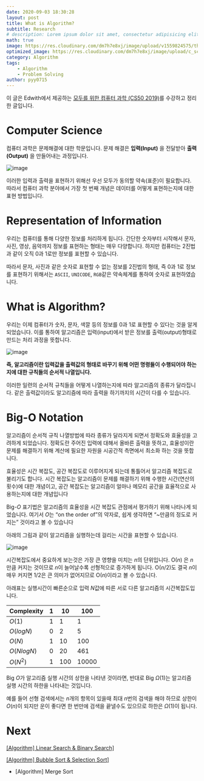 ```yaml
---
date: 2020-09-03 18:30:28
layout: post
title: What is Algorithm?
subtitle: Research
# description: Lorem ipsum dolor sit amet, consectetur adipisicing elit, sed do eiusmod tempor incididunt ut labore et dolore magna aliqua.
math: true
image: https://res.cloudinary.com/dm7h7e8xj/image/upload/v1559824575/theme14_gi2ypv.jpg
optimized_image: https://res.cloudinary.com/dm7h7e8xj/image/upload/c_scale,w_380/v1559824575/theme14_gi2ypv.jpg
category: Algorithm
tags:
    - Algorithm
    - Problem Solving
author: pyy0715
---
```


이 글은 Edwith에서 제공하는 [모두를 위한 컴퓨터 과학 (CS50 2019)](https://www.edwith.org/boostcourse-cs-050/joinLectures/41307)를 수강하고 정리한 글입니다.

# Computer Science

컴퓨터 과학은 문제해결에 대한 학문입니다.
문제 해결은 **입력(Input)** 을 전달받아 **출력(Output)** 을 만들어내는 과정입니다.

![image](https://user-images.githubusercontent.com/47301926/92055418-4c262880-edc9-11ea-8ddb-e9651f41ba12.png)

이러한 입력과 출력을 표현하기 위해선 우선 모두가 동의할 약속(표준)이 필요합니다.
따라서 컴퓨터 과학 분야에서 가장 첫 번째 개념은 데이터를 어떻게 표현하는지에 대한 표현 방법입니다.

# Representation of Information

우리는 컴퓨터를 통해 다양한 정보를 처리하게 됩니다. 간단한 숫자부터 시작해서 문자, 사진, 영상, 음악까지 정보를 표현하는 형태는 매우 다양합니다.
하지만 컴퓨터는 2진법과 같이 오직 0과 1로만 정보를 표현할 수 있습니다.

따라서 문자, 사진과 같은 숫자로 표현할 수 없는 정보를 2진법의 형태, 즉 0과 1로 정보를 표현하기 위해서는 `ASCII`, `UNICODE`, `RGB`같은 약속체계를 통하여 숫자로 표현하였습니다.

# What is Algorithm?

우리는 이제 컴퓨터가 숫자, 문자, 색깔 등의 정보를 0과 1로 표현할 수 있다는 것을 알게되었습니다.
이를 통하여 알고리즘은 입력(input)에서 받은 정보를 출력(output)형태로 만드는 처리 과정을 뜻합니다.

![image](https://cphinf.pstatic.net/mooc/20200607_61/1591525709658RVdvU_PNG/mceclip3.png)

**즉, 알고리즘이란 입력값을 출력값의 형태로 바꾸기 위해 어떤 명령들이 수행되어야 하는지에 대한 규칙들의 순서적 나열입니다.**

이러한 일련의 순서적 규칙들을 어떻게 나열하는지에 따라 알고리즘의 종류가 달라집니다.
같은 출력값이라도 알고리즘에 따라 출력을 하기까지의 시간이 다를 수 있습니다.

# Big-O Notation

알고리즘이 순서적 규칙 나열방법에 따라 종류가 달라지게 되면서 정확도와 효율성을 고려하게 되었습니다.
정확도란 주어진 입력에 대해서 올바른 출력을 뜻하고,
효율성이란 문제를 해결하기 위해 계산에 필요한 자원을 시공간적 측면에서 최소화 하는 것을 뜻합니다.

효율성은 시간 복잡도, 공간 복잡도로 이루어지게 되는데 통틀어서 알고리즘 복잡도로 불리기도 합니다.
시간 복잡도는 알고리즘이 문제를 해결하기 위해 수행한 시간(연산의 횟수)에 대한 개념이고,
공간 복잡도는 알고리즘이 얼마나 메모리 공간을 효율적으로 사용하는지에 대한 개념입니다

Big-$O$ 표기법은 알고리즘의 효율성을 시간 복잡도 관점에서 평가하기 위해 나타나게 되었습니다.
여기서 $O$는 “on the order of”의 약자로, 쉽게 생각하면 “~만큼의 정도로 커지는” 것이라고 볼 수 있습니다

아래의 그림과 같이 알고리즘을 실행하는데 걸리는 시간을 표현할 수 있습니다.

![image](https://cs50.harvard.edu/x/2020/notes/3/running_time.png)

시간복잡도에서 중요하게 보는것은 가장 큰 영향을 미치는 $n$의 단위입니다.
O($n$) 은 $n$만큼 커지는 것이므로 $n$이 늘어날수록 선형적으로 증가하게 됩니다. O($n/2$)도 결국 $n$이 매우 커지면 1/2은 큰 의미가 없어지므로 O($n$)이라고 볼 수 있습니다.

아래표는 실행시간이 빠른순으로 입력 $N$값에 따른 서로 다른 알고리즘의 시간복잡도입니다.

| Complexity   | 1 | 10  | 100   |
|--------------|---|-----|-------|
| $O(1)$       | 1 | 1   | 1     |
| $O(log N$)   | 0 | 2   | 5     |
| $O(N$)       | 1 | 10  | 100   |
| $O(N log N$) | 0 | 20  | 461   |
| $O(N^2$)     | 1 | 100 | 10000 |

Big $O$가 알고리즘 실행 시간의 상한을 나타낸 것이라면, 반대로 Big $\Omega(1)$는 알고리즘 실행 시간의 하한을 나타내는 것입니다.

예를 들어 선형 검색에서는 $n$개의 항목이 있을때 최대 $n$번의 검색을 해야 하므로 상한이 $O(n)$이 되지만 운이 좋다면 한 번만에 검색을 끝낼수도 있으므로 하한은 $\Omega(1)$이 됩니다.

# Next

<a href="https://pyy0715.github.io/Search_Algorithm/"> [Algorithm] Linear Search & Binary Search] </a>

<a href="https://pyy0715.github.io/Bubble_Sort/"> [Algorithm] Bubble Sort & Selection Sort] </a>

* [Algorithm] Merge Sort

